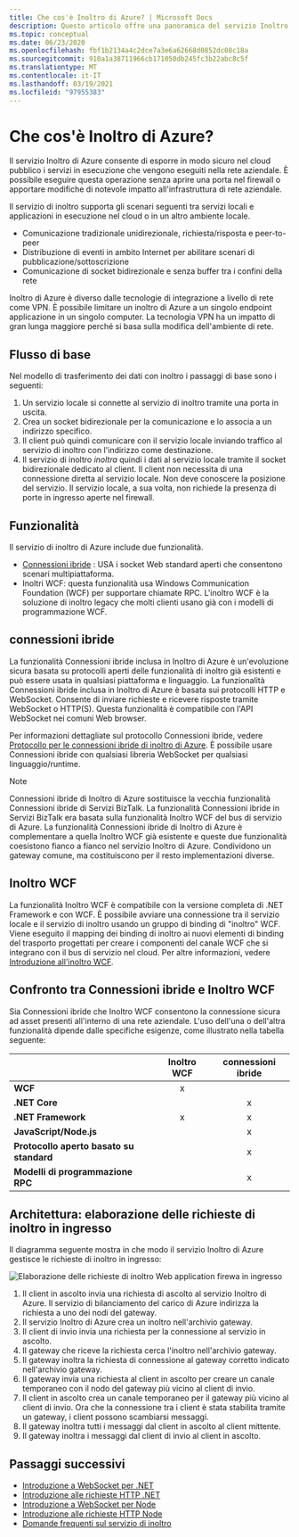 ```yaml
---
title: Che cos'è Inoltro di Azure? | Microsoft Docs
description: Questo articolo offre una panoramica del servizio Inoltro di Azure, che consente di sviluppare applicazioni cloud che utilizzano servizi locali in esecuzione nella rete aziendale senza aprire una connessione firewall o apportare modifiche di notevole impatto all'infrastruttura di rete.
ms.topic: conceptual
ms.date: 06/23/2020
ms.openlocfilehash: fbf1b2134a4c2dce7a3e6a62668d0852dc08c18a
ms.sourcegitcommit: 910a1a38711966cb171050db245fc3b22abc8c5f
ms.translationtype: MT
ms.contentlocale: it-IT
ms.lasthandoff: 03/19/2021
ms.locfileid: "97955383"
---
```

# <a name="what-is-azure-relay"></a>Che cos'è Inoltro di Azure?
Il servizio Inoltro di Azure consente di esporre in modo sicuro nel cloud pubblico i servizi in esecuzione che vengono eseguiti nella rete aziendale. È possibile eseguire questa operazione senza aprire una porta nel firewall o apportare modifiche di notevole impatto all'infrastruttura di rete aziendale. 

Il servizio di inoltro supporta gli scenari seguenti tra servizi locali e applicazioni in esecuzione nel cloud o in un altro ambiente locale. 

- Comunicazione tradizionale unidirezionale, richiesta/risposta e peer-to-peer 
- Distribuzione di eventi in ambito Internet per abilitare scenari di pubblicazione/sottoscrizione 
- Comunicazione di socket bidirezionale e senza buffer tra i confini della rete

Inoltro di Azure è diverso dalle tecnologie di integrazione a livello di rete come VPN. È possibile limitare un inoltro di Azure a un singolo endpoint applicazione in un singolo computer. La tecnologia VPN ha un impatto di gran lunga maggiore perché si basa sulla modifica dell'ambiente di rete. 

## <a name="basic-flow"></a>Flusso di base
Nel modello di trasferimento dei dati con inoltro i passaggi di base sono i seguenti:

1. Un servizio locale si connette al servizio di inoltro tramite una porta in uscita. 
2. Crea un socket bidirezionale per la comunicazione e lo associa a un indirizzo specifico. 
3. Il client può quindi comunicare con il servizio locale inviando traffico al servizio di inoltro con l'indirizzo come destinazione. 
4. Il servizio di inoltro *inoltra* quindi i dati al servizio locale tramite il socket bidirezionale dedicato al client. Il client non necessita di una connessione diretta al servizio locale. Non deve conoscere la posizione del servizio. Il servizio locale, a sua volta, non richiede la presenza di porte in ingresso aperte nel firewall.


## <a name="features"></a>Funzionalità 
Il servizio di inoltro di Azure include due funzionalità.

- [Connessioni ibride](#hybrid-connections) : USA i socket Web standard aperti che consentono scenari multipiattaforma.
- Inoltri WCF: questa funzionalità usa Windows Communication Foundation (WCF) per supportare chiamate RPC. L'inoltro WCF è la soluzione di inoltro legacy che molti clienti usano già con i modelli di programmazione WCF.

## <a name="hybrid-connections"></a>connessioni ibride

La funzionalità Connessioni ibride inclusa in Inoltro di Azure è un'evoluzione sicura basata su protocolli aperti delle funzionalità di inoltro già esistenti e può essere usata in qualsiasi piattaforma e linguaggio. La funzionalità Connessioni ibride inclusa in Inoltro di Azure è basata sui protocolli HTTP e WebSocket. Consente di inviare richieste e ricevere risposte tramite WebSocket o HTTP(S). Questa funzionalità è compatibile con l'API WebSocket nei comuni Web browser. 

Per informazioni dettagliate sul protocollo Connessioni ibride, vedere [Protocollo per le connessioni ibride di inoltro di Azure](relay-hybrid-connections-protocol.md). È possibile usare Connessioni ibride con qualsiasi libreria WebSocket per qualsiasi linguaggio/runtime.

> [!NOTE]
> Connessioni ibride di Inoltro di Azure sostituisce la vecchia funzionalità Connessioni ibride di Servizi BizTalk. La funzionalità Connessioni ibride in Servizi BizTalk era basata sulla funzionalità Inoltro WCF del bus di servizio di Azure. La funzionalità Connessioni ibride di Inoltro di Azure è complementare a quella Inoltro WCF già esistente e queste due funzionalità coesistono fianco a fianco nel servizio Inoltro di Azure. Condividono un gateway comune, ma costituiscono per il resto implementazioni diverse.

## <a name="wcf-relay"></a>Inoltro WCF
La funzionalità Inoltro WCF è compatibile con la versione completa di .NET Framework e con WCF. È possibile avviare una connessione tra il servizio locale e il servizio di inoltro usando un gruppo di binding di "inoltro" WCF. Viene eseguito il mapping dei binding di inoltro ai nuovi elementi di binding del trasporto progettati per creare i componenti del canale WCF che si integrano con il bus di servizio nel cloud. Per altre informazioni, vedere [Introduzione all'inoltro WCF](service-bus-relay-tutorial.md).

## <a name="hybrid-connections-vs-wcf-relay"></a>Confronto tra Connessioni ibride e Inoltro WCF
Sia Connessioni ibride che Inoltro WCF consentono la connessione sicura ad asset presenti all'interno di una rete aziendale. L'uso dell'una o dell'altra funzionalità dipende dalle specifiche esigenze, come illustrato nella tabella seguente:

|  | Inoltro WCF | connessioni ibride |
| --- |:---:|:---:|
| **WCF** |x | |
| **.NET Core** | |x |
| **.NET Framework** |x |x |
| **JavaScript/Node.js** | |x |
| **Protocollo aperto basato su standard** | |x |
| **Modelli di programmazione RPC** | |x |

## <a name="architecture-processing-of-incoming-relay-requests"></a>Architettura: elaborazione delle richieste di inoltro in ingresso
Il diagramma seguente mostra in che modo il servizio Inoltro di Azure gestisce le richieste di inoltro in ingresso:

![Elaborazione delle richieste di inoltro Web application firewa in ingresso](./media/relay-what-is-it/ic690645.png)

1. Il client in ascolto invia una richiesta di ascolto al servizio Inoltro di Azure. Il servizio di bilanciamento del carico di Azure indirizza la richiesta a uno dei nodi del gateway. 
2. Il servizio Inoltro di Azure crea un inoltro nell'archivio gateway. 
3. Il client di invio invia una richiesta per la connessione al servizio in ascolto. 
4. Il gateway che riceve la richiesta cerca l'inoltro nell'archivio gateway. 
5. Il gateway inoltra la richiesta di connessione al gateway corretto indicato nell'archivio gateway. 
6. Il gateway invia una richiesta al client in ascolto per creare un canale temporaneo con il nodo del gateway più vicino al client di invio. 
7. Il client in ascolto crea un canale temporaneo per il gateway più vicino al client di invio. Ora che la connessione tra i client è stata stabilita tramite un gateway, i client possono scambiarsi messaggi. 
8. Il gateway inoltra tutti i messaggi dal client in ascolto al client mittente. 
9. Il gateway inoltra i messaggi dal client di invio al client in ascolto.  

## <a name="next-steps"></a>Passaggi successivi
* [Introduzione a WebSocket per .NET](relay-hybrid-connections-dotnet-get-started.md)
* [Introduzione alle richieste HTTP .NET](relay-hybrid-connections-http-requests-dotnet-get-started.md)
* [Introduzione a WebSocket per Node](relay-hybrid-connections-node-get-started.md)
* [Introduzione alle richieste HTTP Node](relay-hybrid-connections-http-requests-node-get-started.md)
* [Domande frequenti sul servizio di inoltro](relay-faq.md)

